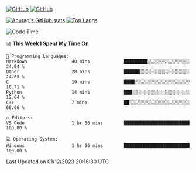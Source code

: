 [![GitHub](https://img.shields.io/github/followers/sharpxk?style=social)](https://github.com/sharpxk) [![GitHub](https://img.shields.io/github/stars/sharpxk?style=social)](https://github.com/sharpxk)

[![Anurag's GitHub stats](https://github-readme-stats-git-masterrstaa-rickstaa.vercel.app/api?username=sharpxk&hide=contribs,prs,issues&show_icons=true&theme=tokyonight)](https://github.com/anuraghazra/github-readme-stats)
[![Top Langs](https://github-readme-stats-git-masterrstaa-rickstaa.vercel.app/api/top-langs/?username=sharpxk&layout=compact&theme=tokyonight)](https://github.com/anuraghazra/github-readme-stats)

<!--START_SECTION:waka-->
![Code Time](http://img.shields.io/badge/Code%20Time-367%20hrs%2026%20mins-blue)

📊 **This Week I Spent My Time On** 

```text
💬 Programming Languages: 
Markdown                 40 mins             █████████░░░░░░░░░░░░░░░░   34.94 % 
Other                    28 mins             ██████░░░░░░░░░░░░░░░░░░░   24.05 % 
C                        19 mins             ████░░░░░░░░░░░░░░░░░░░░░   16.71 % 
Python                   14 mins             ███░░░░░░░░░░░░░░░░░░░░░░   12.64 % 
C++                      7 mins              ██░░░░░░░░░░░░░░░░░░░░░░░   06.66 % 

🔥 Editors: 
VS Code                  1 hr 56 mins        █████████████████████████   100.00 % 

💻 Operating System: 
Windows                  1 hr 56 mins        █████████████████████████   100.00 % 
```


 Last Updated on 01/12/2023 20:18:30 UTC
<!--END_SECTION:waka-->
